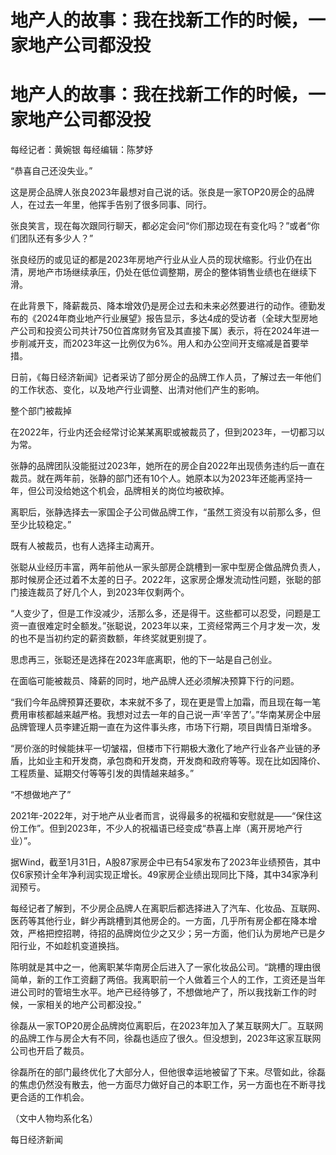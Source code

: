# 地产人的故事：我在找新工作的时候，一家地产公司都没投

# 地产人的故事：我在找新工作的时候，一家地产公司都没投

每经记者：黄婉银 每经编辑：陈梦妤

“恭喜自己还没失业。”

这是房企品牌人张良2023年最想对自己说的话。张良是一家TOP20房企的品牌人，在过去一年里，他挥手告别了很多同事、同行。

张良笑言，现在每次跟同行聊天，都必定会问“你们那边现在有变化吗？”或者“你们团队还有多少人？”

张良经历的或见证的都是2023年房地产行业从业人员的现状缩影。行业仍在出清，房地产市场继续承压，仍处在低位调整期，房企的整体销售业绩也在继续下滑。

在此背景下，降薪裁员、降本增效仍是房企过去和未来必然要进行的动作。德勤发布的《2024年商业地产行业展望》报告显示，多达4成的受访者（全球大型房地产公司和投资公司共计750位首席财务官及其直接下属）表示，将在2024年进一步削减开支，而2023年这一比例仅为6%。用人和办公空间开支缩减是首要举措。

日前，《每日经济新闻》记者采访了部分房企的品牌工作人员，了解过去一年他们的工作状态、变化，以及地产行业调整、出清对他们产生的影响。

整个部门被裁掉

在2022年，行业内还会经常讨论某某离职或被裁员了，但到2023年，一切都习以为常。

张静的品牌团队没能挺过2023年，她所在的房企自2022年出现债务违约后一直在裁员。就在两年前，张静的部门还有10个人。她原本以为2023年还能再坚持一年，但公司没给她这个机会，品牌相关的岗位均被砍掉。

离职后，张静选择去一家国企子公司做品牌工作，“虽然工资没有以前那么多，但至少比较稳定。”

既有人被裁员，也有人选择主动离开。

张聪从业经历丰富，两年前他从一家头部房企跳槽到一家中型房企做品牌负责人，那时候房企还过着不太差的日子。2022年，这家房企爆发流动性问题，张聪的部门接连裁员了好几个人，到2023年仅剩两个。

“人变少了，但是工作没减少，活那么多，还是得干。这些都可以忍受，问题是工资一直很难定时全额发。”张聪说，2023年以来，工资经常两三个月才发一次，发的也不是当初约定的薪资数额，年终奖就更别提了。

思虑再三，张聪还是选择在2023年底离职，他的下一站是自己创业。

在面临可能被裁员、降薪的同时，地产品牌人还必须解决预算下行的问题。

“我们今年品牌预算还要砍，本来就不多了，现在更是雪上加霜，而且现在每一笔费用审核都越来越严格。我想对过去一年的自己说一声‘辛苦了’。”华南某房企中层品牌管理人员李建近期一直在为这件事头疼，市场下行期，项目舆情日渐增多。

“房价涨的时候能抹平一切皱褶，但楼市下行期极大激化了地产行业各产业链的矛盾，比如业主和开发商，承包商和开发商，开发商和政府等等。现在比如因降价、工程质量、延期交付等等引发的舆情越来越多。”

“不想做地产了”

2021年-2022年，对于地产从业者而言，说得最多的祝福和安慰就是——“保住这份工作”。但到2023年，不少人的祝福语已经变成“恭喜上岸（离开房地产行业）”。

据Wind，截至1月31日，A股87家房企中已有54家发布了2023年业绩预告，其中仅6家预计全年净利润实现正增长。49家房企业绩出现同比下降，其中34家净利润预亏。

每经记者了解到，不少房企品牌人在离职后都选择进入了汽车、化妆品、互联网、医药等其他行业，鲜少再跳槽到其他房企的。一方面，几乎所有房企都在降本增效，严格把控招聘，待招的品牌岗位少之又少；另一方面，他们认为房地产已是夕阳行业，不如趁机变道换挡。

陈明就是其中之一，他离职某华南房企后进入了一家化妆品公司。“跳槽的理由很简单，新的工作工资翻了两倍。我离职前一个人做着三个人的工作，工资还是当年进公司时的管培生水平。地产已经待够了，不想做地产了，所以我找新工作的时候，一家相关的地产公司都没投。”

徐磊从一家TOP20房企品牌岗位离职后，在2023年加入了某互联网大厂。互联网的品牌工作与房企大有不同，徐磊也适应了很久。但没想到，2023年这家互联网公司也开启了裁员。

徐磊所在的部门最终优化了大部分人，但他很幸运地被留了下来。尽管如此，徐磊的焦虑仍然没有散去，他一方面尽力做好自己的本职工作，另一方面也在不断寻找更合适的工作机会。

（文中人物均系化名）

每日经济新闻

